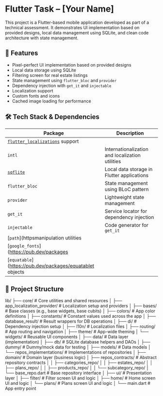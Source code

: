 # Flutter Task – [Your Name]

This project is a Flutter-based mobile application developed as part of a technical assessment. It demonstrates UI implementation based on provided designs, local data management using SQLite, and clean code architecture with state management.

## 📱 Features

- Pixel-perfect UI implementation based on provided designs
- Local data storage using SQLite
- Filtering screen for real estate listings
- State management using `flutter_bloc` and `provider`
- Dependency injection with `get_it` and `injectable`
- Localization support
- Custom fonts and icons
- Cached image loading for performance

## 🛠️ Tech Stack & Dependencies

| Package | Description |
|--------|-------------|
| [`flutter_localizations`](https://pub.devation) support |
| `intl` | Internationalization and localization utilities |
| [`sqflite`](https://pub.dev/packages/sq) | Local data storage in Flutter applications |
| `flutter_bloc` | State management using BLoC pattern |
| `provider` | Lightweight state management |
| `get_it` | Service locator for dependency injection |
| `injectable` | Code generator for `get_it` |
| [`path`](httpsmanipulation utilities |
| [`google_fonts`](https://pub.dev/packages
| [`equatable`](https://pub.dev/packages/equatablet objects |

## 📂 Project Structure
lib/
├── core/                   # Core utilities and shared resources
│   ├── app_localization_provider/  # Localization setup and providers
│   ├── bases/                      # Base classes (e.g., base widgets, base cubits)
│   ├── colors/                     # App color definitions
│   ├── constants/                  # Constant values used across the app
│   ├── database_result/           # Result wrappers for DB operations
│   ├── di/                         # Dependency injection setup
│   ├── l10n/                       # Localization files
│   ├── routing/                    # App routing and navigation
│   ├── theme/                      # App-wide theming
│   └── widgets/                    # Reusable UI components
│
├── data/                   # Data layer (implementation)
│   ├── db/                         # SQLite database helpers and DAOs
│   ├── dummy/                      # Dummy/mock data for testing
│   ├── models/                     # Data models
│   └── repos_implementations/     # Implementations of repositories
│
├── domain/                # Domain layer (business logic)
│   ├── repos_contracts/           # Abstract repository contracts
│   │   ├── categories_repo/
│   │   ├── estates_repo/
│   │   ├── plans_repo/
│   │   ├── products_repo/
│   │   └── subcategory_repo/
│   └── base_repo.dart             # Base repository interface
│
├── ui/                    # Presentation layer
│   ├── filter/                    # Filter screen UI and logic
│   ├── home/                      # Home screen UI and logic
│   └── plans/                     # Plans screen UI and logic
│
└── main.dart              # App entry point
